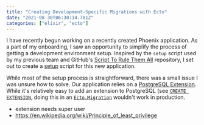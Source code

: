 ```yaml
---
title: "Creating Development-Specific Migrations with Ecto"
date: "2021-08-30T06:30:34.781Z"
categories: ["elixir", "ecto"]
---
```


I have recently begun working on a recently created Phoenix application. As a part of my onboarding, I saw an opportunity to simplify the process of getting a development environment setup. Inspired by the `setup` script used by my previous team and GitHub's [Script To Rule Them All](https://github.com/github/scripts-to-rule-them-all) repository, I set out to create a [setup](https://github.com/github/scripts-to-rule-them-all#scriptsetup) script for this new application.

While most of the setup process is straightforward, there was a small issue I was unsure how to solve. Our application relies on a [PostgreSQL Extension](https://www.postgresql.org/docs/current/external-extensions.html). While it's relatively easy to add an extension to PostgreSQL (see [`CREATE EXTENSION`](https://www.postgresql.org/docs/current/sql-createextension.html), doing this in an [`Ecto.Migration`](https://hexdocs.pm/ecto_sql/Ecto.Migration.html) wouldn't work in production.

- extension needs super user
- https://en.wikipedia.org/wiki/Principle_of_least_privilege
